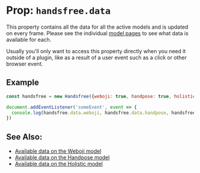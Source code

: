 # Prop: `handsfree.data`

This property contains all the data for all the active models and is updated on every frame. Please see the individual [model pages](/ref/model/) to see what data is available for each.

Usually you'll only want to access this property directly when you need it outside of a plugin, like as a result of a user event such as a click or other browser event.

## Example

```js
const handsfree = new Handsfree({weboji: true, handpose: true, holistic: true})

document.addEventListener('someEvent', event => {
  console.log(handsfree.data.weboji, handsfree.data.handpose, handsfree.data.holistic)
})
```

## See Also:

- [Available data on the Weboji model](/ref/model/weboji/#data)
- [Available data on the Handpose model](/ref/model/handpose/#data)
- [Available data on the Holistic model](/ref/model/holistic/#data)